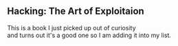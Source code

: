 ## Hacking: The Art of Exploitaion
This is a book I just picked up out of curiosity  
and turns out it's a good one so I am adding it into my list.
